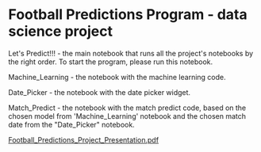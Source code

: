 # Football Predictions Program - data science project

Let's Predict!!! - the main notebook that runs all the project's notebooks by the right order.
                   To start the program, please run this notebook.

Machine_Learning - the notebook with the machine learning code.

Date_Picker - the notebook with the date picker widget.

Match_Predict - the notebook with the match predict code, based on the chosen model from 'Machine_Learning' notebook and the chosen match date from the "Date_Picker" notebook.


[Football_Predictions_Project_Presentation.pdf](https://github.com/idoashke/footballpredictions_datascience_project/files/6809293/Football_Predictions_Project_Presentation.pdf)

